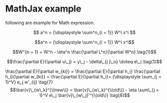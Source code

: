# MathJax example

following are example for Math expression.


$$
a^n = {\displaystyle \sum^n_{i = 1}} W^i x^i
$$


$$a^n = {\displaystyle \sum^n_{i = 1}} W^i x^i$$

$$W^{n + 1} = W^n - \eta^n \frac{\partial L^n}{\partial W^n} \tag{1}$$

$$\frac{\partial E}{\partial u\_j} = y\_j - \delta\_{j j\_o} \doteq e\_j \tag{1}$$

$$$$\frac{\partial E}{\partial w\_{ki}} = \frac{\partial E}{\partial h\_i} \frac{\partial h\_i}{\partial w\_{ki}} = \frac{\partial E}{\partial h\_i}= {\displaystyle \sum\_{j = 1}^V} e\_j w'\_{ij} \tag{7}$$\bar{v}\_{w\_k}^{\(new\)} = \bar{v}\_{w\_k}^{\(old\)} - \eta \sum\_{j = 1}^V e\_j \bar{v}\_{w\_j}'^{\(old\)} \tag{8}$$

